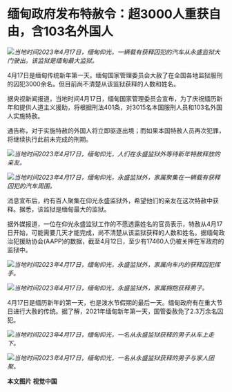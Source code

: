 # 缅甸政府发布特赦令：超3000人重获自由，含103名外国人

![](https://inews.gtimg.com/om_bt/O3GtUt6ABmBGZsWo4f2zgV562mEvvy92Q0llCuaJErKWAAA/1000)_当地时间2023年4月17日，缅甸仰光，一辆载有获释囚犯的汽车从永盛监狱大门驶出。该监狱是缅甸最大监狱。_

4月17日是缅甸传统新年第一天。缅甸国家管理委员会大赦了在全国各地监狱服刑的囚犯3000余名。但目前尚不清楚从该监狱获释的人数和姓名。

据央视新闻报道，当地时间4月17日，缅甸国家管理委员会宣布，为了庆祝缅历新年和提供人道主义援助，将根据刑法401条，对3015名本国服刑人员和103名外国人实施特赦。

通告称，对于实施特赦的外国人将立即驱逐出境；而如果本国特赦人员再次犯罪，将继续执行此前未完成的刑期。

![](https://inews.gtimg.com/om_bt/OoLVCC-dSzv2ai5ONxUqbDBFIxMh6hkGcy7DuesRh4kRkAA/1000)_当地时间2023年4月17日，缅甸仰光，人们在永盛监狱外等待新年特赦释放的亲友。_

![](https://inews.gtimg.com/om_bt/OObk5TU5Y0D1YmiRczHmM-lcFPUCrtOxqxnpFgXVCrBcIAA/1000)_当地时间2023年4月17日，缅甸仰光，永盛监狱外，家属聚集在一辆载有获释囚犯的汽车周围。_

消息宣布后，约有百人聚集在仰光永盛监狱外，希望他们的亲友在这次特赦中获释。据悉，该监狱是缅甸最大的监狱。

据外媒报道，一位在仰光永盛监狱工作的不愿透露姓名的官员表示，特赦从4月17日开始，可能需要几天才能完成，尚不清楚从该监狱获释的人数和姓名。据缅甸政治犯援助协会(AAPP)的数据，截至4月12日，至少有17460人仍被关押在军政府的监狱中。

![](https://inews.gtimg.com/om_bt/Ol3UcApqAEFEKmGhe8pdcYNM85sS0zJ5jJE2TPW-hjJaEAA/1000)_当地时间2023年4月17日，缅甸仰光，永盛监狱外，家属向车内的获释囚犯挥手。_

![](https://inews.gtimg.com/om_bt/OwdnQ3wd0qs60LI27DzH2I8wck3YqoVjM3_YNmwGkTdK4AA/1000)_当地时间2023年4月17日，缅甸仰光，永盛监狱外，家属拥抱获释男子。_

4月17日是缅历新年的第一天，也是泼水节假期的最后一天。缅甸政府有在重大节日进行大赦的传统。据了解，2021年缅甸新年第一天，国管委赦免了2.3万余名囚犯。

![](https://inews.gtimg.com/om_bt/OLqO1-B4h_dXQyjndDr_gEEIIOFzr9ZABfbkWKt-bd0B0AA/1000)_当地时间2023年4月17日，缅甸仰光，一名从永盛监狱获释的男子从车上走下。_

![](https://inews.gtimg.com/om_bt/OyfpL3iQYkZ32Herl7Plebq0x7ARljpWQXoDoL6D8hikcAA/1000)_当地时间2023年4月17日，缅甸仰光，一名从永盛监狱获释的男子与家人团聚。_

**本文图片 视觉中国**

